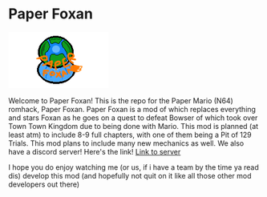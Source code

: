 # Paper Foxan 
![Paper Foxan Logo](https://github.com/RyanTheDevelopan/paper-foxan/blob/master/image/misc/title_1.png)


Welcome to Paper Foxan! This is the repo for the Paper Mario (N64) romhack, Paper Foxan. Paper Foxan is a mod of which replaces everything and stars Foxan as he goes on a quest to defeat Bowser of which took over Town Town Kingdom due to being done with Mario. This mod is planned (at least atm) to include 8-9 full chapters, with one of them being a Pit of 129 Trials. This mod plans to include many new mechanics as well. We also have a discord server! Here's the link!
[Link to server](https://discord.gg/ayfqack)

I hope you do enjoy watching me (or us, if i have a team by the time ya read dis) develop this mod (and hopefully not quit on it like all those other mod developers out there)